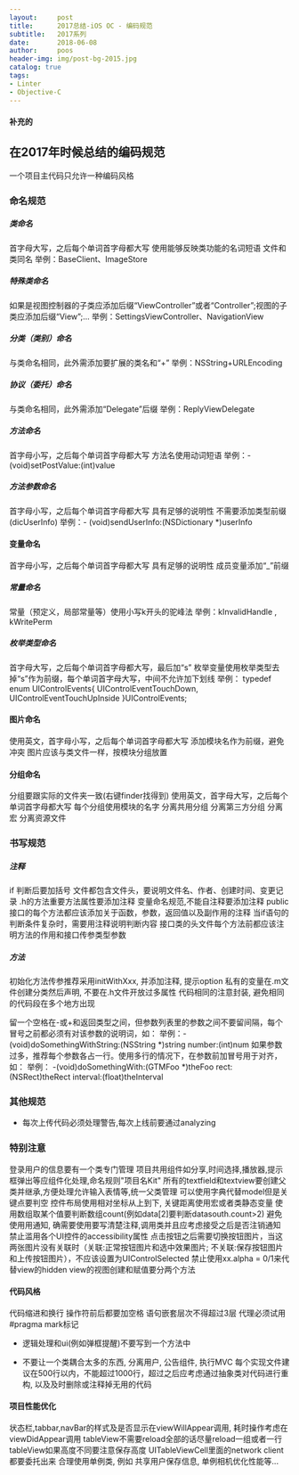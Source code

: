 ```yaml
---
layout:     post
title:      2017总结-iOS OC - 编码规范
subtitle:   2017系列
date:       2018-06-08
author:     poos
header-img: img/post-bg-2015.jpg
catalog: true
tags:
- Linter
- Objective-C
---
```


#### 补充的

## 在2017年时候总结的编码规范

一个项目主代码只允许一种编码风格

### 命名规范

##### 类命名
首字母大写，之后每个单词首字母都大写
使用能够反映类功能的名词短语
文件和类同名
举例：BaseClient、ImageStore

##### 特殊类命名
如果是视图控制器的子类应添加后缀“ViewController”或者“Controller”;视图的子类应添加后缀“View”;...
举例：SettingsViewController、NavigationView

##### 分类（类别）命名 
与类命名相同，此外需添加要扩展的类名和“+”
举例：NSString+URLEncoding

##### 协议（委托）命名
与类命名相同，此外需添加“Delegate”后缀
举例：ReplyViewDelegate

##### 方法命名
首字母小写，之后每个单词首字母都大写
方法名使用动词短语
举例：- (void)setPostValue:(int)value

##### 方法参数命名
首字母小写，之后每个单词首字母都大写
具有足够的说明性
不需要添加类型前缀(dicUserInfo)
举例：- (void)sendUserInfo:(NSDictionary *)userInfo

#### 变量命名
首字母小写，之后每个单词首字母都大写
具有足够的说明性
成员变量添加“_”前缀

##### 常量命名
常量（预定义，局部常量等）使用小写k开头的驼峰法
举例：kInvalidHandle , kWritePerm

##### 枚举类型命名
首字母大写，之后每个单词首字母都大写，最后加“s”
枚举变量使用枚举类型去掉“s”作为前缀，每个单词首字母大写，中间不允许加下划线
举例：
typedef enum UIControlEvents{
UIControlEventTouchDown,
UIControlEventTouchUpInside
}UIControlEvents;

#### 图片命名
使用英文，首字母小写，之后每个单词首字母都大写
添加模块名作为前缀，避免冲突
图片应该与类文件一样，按模块分组放置

#### 分组命名
分组要跟实际的文件夹一致(右键finder找得到)
使用英文，首字母大写，之后每个单词首字母都大写
每个分组使用模块的名字
分离共用分组
分离第三方分组
分离宏
分离资源文件

### 书写规范

##### 注释
if 判断后要加括号
文件都包含文件头，要说明文件名、作者、创建时间、变更记录
.h的方法重要方法属性要添加注释
变量命名规范,不能自注释要添加注释
public接口的每个方法都应该添加关于函数，参数，返回值以及副作用的注释
当if语句的判断条件复杂时，需要用注释说明判断内容
接口类的头文件每个方法前都应该注明方法的作用和接口传参类型参数

##### 方法
初始化方法传参推荐采用initWithXxx, 并添加注释, 提示option
私有的变量在.m文件创建分类然后声明, 不要在.h文件开放过多属性
代码相同的注意封装, 避免相同的代码段在多个地方出现

留一个空格在-或+和返回类型之间，但参数列表里的参数之间不要留间隔，每个冒号之前都必须有对该参数的说明词，如：
举例：- (void)doSomethingWithString:(NSString *)string number:(int)num
如果参数过多，推荐每个参数各占一行。使用多行的情况下，在参数前加冒号用于对齐，如：
举例： -(void)doSomethingWith:(GTMFoo *)theFoo
rect:(NSRect)theRect
interval:(float)theInterval


### 其他规范

- 每次上传代码必须处理警告,每次上线前要通过analyzing

### 特别注意
登录用户的信息要有一个类专门管理
项目共用组件如分享,时间选择,播放器,提示框弹出等应组件化处理,命名规则"项目名Kit"
所有的textfield和textview要创建父类并继承,方便处理允许输入表情等,统一父类管理
可以使用字典代替model但是关键点要判空
控件布局使用相对坐标从上到下, 关键距离使用宏或者类静态变量
使用数组取某个值要判断数组count(例如data[2]要判断datasouth.count>2)
避免使用用通知, 确需要使用要写清楚注释,调用类并且应考虑接受之后是否注销通知
禁止滥用各个UI控件的accessibility属性
点击按钮之后需要切换按钮图片，当这两张图片没有关联时（关联:正常按钮图片和选中效果图片; 不关联:保存按钮图片和上传按钮图片），不应该设置为UIControlSelected
禁止使用xx.alpha = 0/1来代替view的hidden
view的视图创建和赋值要分两个方法

#### 代码风格
代码缩进和换行
操作符前后都要加空格
语句嵌套层次不得超过3层
代理必须试用#pragma mark标记

- 逻辑处理和ui(例如弹框提醒)不要写到一个方法中

- 不要让一个类耦合太多的东西, 分离用户, 公告组件, 执行MVC 
每个实现文件建议在500行以内，不能超过1000行，超过之后应考虑通过抽象类对代码进行重构, 以及及时删除或注释掉无用的代码

#### 项目性能优化
状态栏,tabbar,navBar的样式及是否显示在viewWillAppear调用, 耗时操作考虑在viewDidAppear调用
tableView不需要reload全部的话尽量reload一组或者一行
tableView如果高度不同要注意保存高度
UITableViewCell里面的network client都要委托出来
合理使用单例类, 例如 共享用户保存信息, 单例相机优化性能等...
